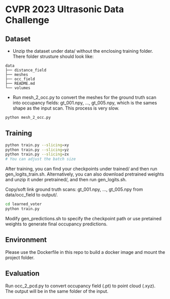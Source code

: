 # CVPR 2023 Ultrasonic Data Challenge

## Dataset
- Unzip the dataset under data/ without the enclosing training folder. There folder strusture should look like: 
```
data
├── distance_field
├── meshes
├── occ_field
├── README.md
└── volumes
```

- Run mesh_2_occ.py to convert the meshes for the ground truth scan into occupancy fields: gt_001.npy, ..., gt_005.npy, which is the sames shape as the input scan. This process is very slow. 

```bash
python mesh_2_occ.py
```

## Training
```bash
python train.py --slicing=xy
python train.py --slicing=yz
python train.py --slicing=zx
# You can adjust the batch size
```
After training, you can find your checkpoints under trained/ and then run gen_logits_train.sh. 
Alternatively, you can also download pretrained weights and unzip it under pretrained/, and then run gen_logits.sh.

Copy/soft link ground truth scans: gt_001.npy, ..., gt_005.npy from data/occ_field to output/.  


```bash
cd learned_voter
python train.py
```

Modify gen_predictions.sh to specify the checkpoint path or use pretained weights to generate final occupancy predictions.

## Environment
Please use the Dockerfile in this repo to build a docker image and mount the project folder. 

## Evaluation 
Run occ_2_pcd.py to convert occupancy field (.pt) to point cloud (.xyz).  
The output will be in the same folder of the input.  